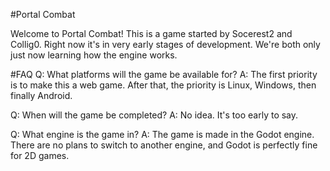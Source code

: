 #Portal Combat

Welcome to Portal Combat!  This is a game started by Socerest2 and Collig0.  Right now it's in very early stages of development.  We're both only just now learning how the engine works.

#FAQ
Q: What platforms will the game be available for?
A: The first priority is to make this a web game.  After that, the priority is Linux, Windows, then finally Android.

Q: When will the game be completed?
A: No idea.  It's too early to say.

Q: What engine is the game in?
A: The game is made in the Godot engine.  There are no plans to switch to another engine, and Godot is perfectly fine for 2D games.
